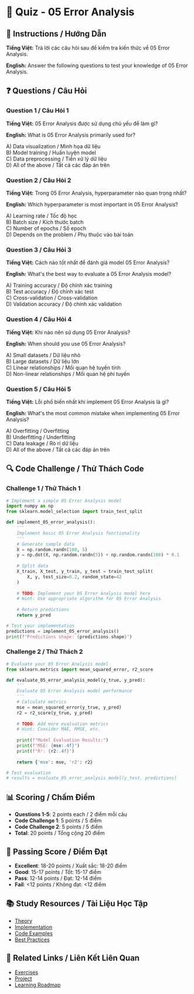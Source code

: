 # 🧠 Quiz - 05 Error Analysis

## 📝 Instructions / Hướng Dẫn

**Tiếng Việt:** Trả lời các câu hỏi sau để kiểm tra kiến thức về 05 Error Analysis.

**English:** Answer the following questions to test your knowledge of 05 Error Analysis.

## ❓ Questions / Câu Hỏi

### Question 1 / Câu Hỏi 1
**Tiếng Việt:** 05 Error Analysis được sử dụng chủ yếu để làm gì?

**English:** What is 05 Error Analysis primarily used for?

A) Data visualization / Minh họa dữ liệu  
B) Model training / Huấn luyện model  
C) Data preprocessing / Tiền xử lý dữ liệu  
D) All of the above / Tất cả các đáp án trên

### Question 2 / Câu Hỏi 2
**Tiếng Việt:** Trong 05 Error Analysis, hyperparameter nào quan trọng nhất?

**English:** Which hyperparameter is most important in 05 Error Analysis?

A) Learning rate / Tốc độ học  
B) Batch size / Kích thước batch  
C) Number of epochs / Số epoch  
D) Depends on the problem / Phụ thuộc vào bài toán

### Question 3 / Câu Hỏi 3
**Tiếng Việt:** Cách nào tốt nhất để đánh giá model 05 Error Analysis?

**English:** What's the best way to evaluate a 05 Error Analysis model?

A) Training accuracy / Độ chính xác training  
B) Test accuracy / Độ chính xác test  
C) Cross-validation / Cross-validation  
D) Validation accuracy / Độ chính xác validation

### Question 4 / Câu Hỏi 4
**Tiếng Việt:** Khi nào nên sử dụng 05 Error Analysis?

**English:** When should you use 05 Error Analysis?

A) Small datasets / Dữ liệu nhỏ  
B) Large datasets / Dữ liệu lớn  
C) Linear relationships / Mối quan hệ tuyến tính  
D) Non-linear relationships / Mối quan hệ phi tuyến

### Question 5 / Câu Hỏi 5
**Tiếng Việt:** Lỗi phổ biến nhất khi implement 05 Error Analysis là gì?

**English:** What's the most common mistake when implementing 05 Error Analysis?

A) Overfitting / Overfitting  
B) Underfitting / Underfitting  
C) Data leakage / Rò rỉ dữ liệu  
D) All of the above / Tất cả các đáp án trên

## 🔍 Code Challenge / Thử Thách Code

### Challenge 1 / Thử Thách 1
```python
# Implement a simple 05 Error Analysis model
import numpy as np
from sklearn.model_selection import train_test_split

def implement_05_error_analysis():
    '''
    Implement basic 05 Error Analysis functionality
    '''
    # Generate sample data
    X = np.random.randn(100, 5)
    y = np.dot(X, np.random.randn(5)) + np.random.randn(100) * 0.1
    
    # Split data
    X_train, X_test, y_train, y_test = train_test_split(
        X, y, test_size=0.2, random_state=42
    )
    
    # TODO: Implement your 05 Error Analysis model here
    # Hint: Use appropriate algorithm for 05 Error Analysis
    
    # Return predictions
    return y_pred

# Test your implementation
predictions = implement_05_error_analysis()
print(f"Predictions shape: {predictions.shape}")
```

### Challenge 2 / Thử Thách 2
```python
# Evaluate your 05 Error Analysis model
from sklearn.metrics import mean_squared_error, r2_score

def evaluate_05_error_analysis_model(y_true, y_pred):
    '''
    Evaluate 05 Error Analysis model performance
    '''
    # Calculate metrics
    mse = mean_squared_error(y_true, y_pred)
    r2 = r2_score(y_true, y_pred)
    
    # TODO: Add more evaluation metrics
    # Hint: Consider MAE, RMSE, etc.
    
    print(f"Model Evaluation Results:")
    print(f"MSE: {mse:.4f}")
    print(f"R²: {r2:.4f}")
    
    return {'mse': mse, 'r2': r2}

# Test evaluation
# results = evaluate_05_error_analysis_model(y_test, predictions)
```

## 📊 Scoring / Chấm Điểm

- **Questions 1-5**: 2 points each / 2 điểm mỗi câu
- **Code Challenge 1**: 5 points / 5 điểm
- **Code Challenge 2**: 5 points / 5 điểm
- **Total**: 20 points / Tổng cộng 20 điểm

## 🎯 Passing Score / Điểm Đạt

- **Excellent**: 18-20 points / Xuất sắc: 18-20 điểm
- **Good**: 15-17 points / Tốt: 15-17 điểm  
- **Pass**: 12-14 points / Đạt: 12-14 điểm
- **Fail**: <12 points / Không đạt: <12 điểm

## 📚 Study Resources / Tài Liệu Học Tập

- [Theory](./THEORY_05_error_analysis.md)
- [Implementation](./IMPLEMENTATION_05_error_analysis.md)
- [Code Examples](./CODE_EXAMPLES_05_error_analysis.md)
- [Best Practices](./BEST_PRACTICES_05_error_analysis.md)

## 🔗 Related Links / Liên Kết Liên Quan

- [Exercises](./EXERCISES_05_error_analysis.md)
- [Project](./PROJECT_05_error_analysis.md)
- [Learning Roadmap](./LEARNING_ROADMAP_05_error_analysis.md)
